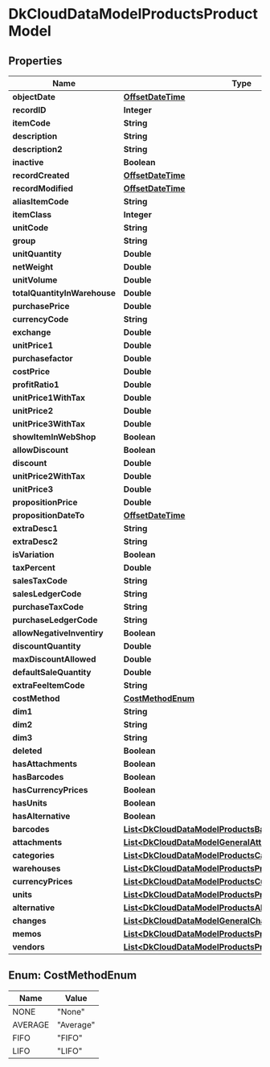 
# DkCloudDataModelProductsProductModel

## Properties
Name | Type | Description | Notes
------------ | ------------- | ------------- | -------------
**objectDate** | [**OffsetDateTime**](OffsetDateTime.md) |  |  [optional]
**recordID** | **Integer** |  |  [optional]
**itemCode** | **String** |  | 
**description** | **String** |  |  [optional]
**description2** | **String** |  |  [optional]
**inactive** | **Boolean** |  |  [optional]
**recordCreated** | [**OffsetDateTime**](OffsetDateTime.md) |  |  [optional]
**recordModified** | [**OffsetDateTime**](OffsetDateTime.md) |  |  [optional]
**aliasItemCode** | **String** |  |  [optional]
**itemClass** | **Integer** |  |  [optional]
**unitCode** | **String** |  |  [optional]
**group** | **String** |  |  [optional]
**unitQuantity** | **Double** |  |  [optional]
**netWeight** | **Double** |  |  [optional]
**unitVolume** | **Double** |  |  [optional]
**totalQuantityInWarehouse** | **Double** |  |  [optional]
**purchasePrice** | **Double** |  |  [optional]
**currencyCode** | **String** |  |  [optional]
**exchange** | **Double** |  |  [optional]
**unitPrice1** | **Double** |  |  [optional]
**purchasefactor** | **Double** |  |  [optional]
**costPrice** | **Double** |  |  [optional]
**profitRatio1** | **Double** |  |  [optional]
**unitPrice1WithTax** | **Double** |  |  [optional]
**unitPrice2** | **Double** |  |  [optional]
**unitPrice3WithTax** | **Double** |  |  [optional]
**showItemInWebShop** | **Boolean** |  |  [optional]
**allowDiscount** | **Boolean** |  |  [optional]
**discount** | **Double** |  |  [optional]
**unitPrice2WithTax** | **Double** |  |  [optional]
**unitPrice3** | **Double** |  |  [optional]
**propositionPrice** | **Double** |  |  [optional]
**propositionDateTo** | [**OffsetDateTime**](OffsetDateTime.md) |  |  [optional]
**extraDesc1** | **String** |  |  [optional]
**extraDesc2** | **String** |  |  [optional]
**isVariation** | **Boolean** |  |  [optional]
**taxPercent** | **Double** |  |  [optional]
**salesTaxCode** | **String** |  |  [optional]
**salesLedgerCode** | **String** |  |  [optional]
**purchaseTaxCode** | **String** |  |  [optional]
**purchaseLedgerCode** | **String** |  |  [optional]
**allowNegativeInventiry** | **Boolean** |  |  [optional]
**discountQuantity** | **Double** |  |  [optional]
**maxDiscountAllowed** | **Double** |  |  [optional]
**defaultSaleQuantity** | **Double** |  |  [optional]
**extraFeeItemCode** | **String** |  |  [optional]
**costMethod** | [**CostMethodEnum**](#CostMethodEnum) |  |  [optional]
**dim1** | **String** |  |  [optional]
**dim2** | **String** |  |  [optional]
**dim3** | **String** |  |  [optional]
**deleted** | **Boolean** |  |  [optional]
**hasAttachments** | **Boolean** |  |  [optional]
**hasBarcodes** | **Boolean** |  |  [optional]
**hasCurrencyPrices** | **Boolean** |  |  [optional]
**hasUnits** | **Boolean** |  |  [optional]
**hasAlternative** | **Boolean** |  |  [optional]
**barcodes** | [**List&lt;DkCloudDataModelProductsBarcodesModel&gt;**](DkCloudDataModelProductsBarcodesModel.md) |  |  [optional]
**attachments** | [**List&lt;DkCloudDataModelGeneralAttachmentModel&gt;**](DkCloudDataModelGeneralAttachmentModel.md) |  |  [optional]
**categories** | [**List&lt;DkCloudDataModelProductsCategoriesModel&gt;**](DkCloudDataModelProductsCategoriesModel.md) |  |  [optional]
**warehouses** | [**List&lt;DkCloudDataModelProductsProductWarehouseModel&gt;**](DkCloudDataModelProductsProductWarehouseModel.md) |  |  [optional]
**currencyPrices** | [**List&lt;DkCloudDataModelProductsCurrencyPriceModel&gt;**](DkCloudDataModelProductsCurrencyPriceModel.md) |  |  [optional]
**units** | [**List&lt;DkCloudDataModelProductsProductUnitModel&gt;**](DkCloudDataModelProductsProductUnitModel.md) |  |  [optional]
**alternative** | [**List&lt;DkCloudDataModelProductsAlternativeProductModel&gt;**](DkCloudDataModelProductsAlternativeProductModel.md) |  |  [optional]
**changes** | [**List&lt;DkCloudDataModelGeneralChangesModel&gt;**](DkCloudDataModelGeneralChangesModel.md) |  |  [optional]
**memos** | [**List&lt;DkCloudDataModelProductsProductMemo&gt;**](DkCloudDataModelProductsProductMemo.md) |  |  [optional]
**vendors** | [**List&lt;DkCloudDataModelProductsProductVendor&gt;**](DkCloudDataModelProductsProductVendor.md) |  |  [optional]


<a name="CostMethodEnum"></a>
## Enum: CostMethodEnum
Name | Value
---- | -----
NONE | &quot;None&quot;
AVERAGE | &quot;Average&quot;
FIFO | &quot;FIFO&quot;
LIFO | &quot;LIFO&quot;



